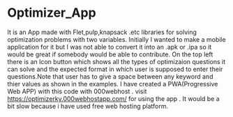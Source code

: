 # Optimizer_App
It is an App made with Flet,pulp,knapsack .etc libraries for solving optimization problems with two variables.
Initially I wanted to make a mobile application for it but I was not able to convert it into an .apk or .ipa so it would be great if somebody would be able to contribute.
On the top left there is an Icon button which shows all the types of optimizaion questions it can solve and the expected format in which user is supposed to enter their questions.Note that user has to give a space between any keyword and thier values as shown in the examples.
I have created a PWA(Progressive Web APP) with this code with 000webhost .  visit https://optimizerky.000webhostapp.com/ for using the app . It would be a bit slow because i have used free web hosting platform.
